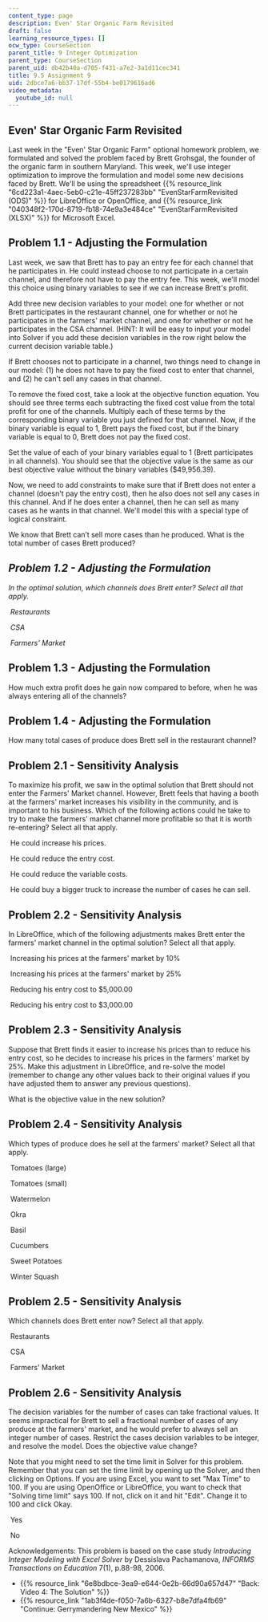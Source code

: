 ```yaml
---
content_type: page
description: Even' Star Organic Farm Revisited
draft: false
learning_resource_types: []
ocw_type: CourseSection
parent_title: 9 Integer Optimization
parent_type: CourseSection
parent_uid: db42b40a-d705-f431-a7e2-3a1d11cec341
title: 9.5 Assignment 9
uid: 2dbce7a6-bb37-17df-55b4-be0179616ad6
video_metadata:
  youtube_id: null
---
```

## Even' Star Organic Farm Revisited

Last week in the "Even' Star Organic Farm" optional homework problem, we formulated and solved the problem faced by Brett Grohsgal, the founder of the organic farm in southern Maryland. This week, we'll use integer optimization to improve the formulation and model some new decisions faced by Brett. We'll be using the spreadsheet {{% resource_link "6cd223a1-4aec-5eb0-c21e-45ff237283bb" "EvenStarFarmRevisited (ODS)" %}} for LibreOffice or OpenOffice, and {{% resource_link "040348f2-170d-8719-fb18-74e9a3e484ce" "EvenStarFarmRevisited (XLSX)" %}} for Microsoft Excel.

## Problem 1.1 - Adjusting the Formulation

Last week, we saw that Brett has to pay an entry fee for each channel that he participates in. He could instead choose to not participate in a certain channel, and therefore not have to pay the entry fee. This week, we'll model this choice using binary variables to see if we can increase Brett's profit.

Add three new decision variables to your model: one for whether or not Brett participates in the restaurant channel, one for whether or not he participates in the farmers' market channel, and one for whether or not he participates in the CSA channel. (HINT: It will be easy to input your model into Solver if you add these decision variables in the row right below the current decision variable table.)

If Brett chooses not to participate in a channel, two things need to change in our model: (1) he does not have to pay the fixed cost to enter that channel, and (2) he can't sell any cases in that channel.

To remove the fixed cost, take a look at the objective function equation. You should see three terms each subtracting the fixed cost value from the total profit for one of the channels. Multiply each of these terms by the corresponding binary variable you just defined for that channel. Now, if the binary variable is equal to 1, Brett pays the fixed cost, but if the binary variable is equal to 0, Brett does not pay the fixed cost.

Set the value of each of your binary variables equal to 1 (Brett participates in all channels). You should see that the objective value is the same as our best objective value without the binary variables ($49,956.39).

Now, we need to add constraints to make sure that if Brett does not enter a channel (doesn't pay the entry cost), then he also does not sell any cases in this channel. And if he does enter a channel, then he can sell as many cases as he wants in that channel. We'll model this with a special type of logical constraint.

We know that Brett can’t sell more cases than he produced. What is the total number of cases Brett produced?

## *Problem 1.2 - Adjusting the Formulation*

*In the optimal solution, which channels does Brett enter? Select all that apply.*

 *Restaurants* 

 *CSA* 

 *Farmers' Market* 

## Problem 1.3 - Adjusting the Formulation

How much extra profit does he gain now compared to before, when he was always entering all of the channels?

## Problem 1.4 - Adjusting the Formulation

How many total cases of produce does Brett sell in the restaurant channel?

## Problem 2.1 - Sensitivity Analysis

To maximize his profit, we saw in the optimal solution that Brett should not enter the Farmers' Market channel. However, Brett feels that having a booth at the farmers' market increases his visibility in the community, and is important to his business. Which of the following actions could he take to try to make the farmers' market channel more profitable so that it is worth re-entering? Select all that apply.

 He could increase his prices. 

 He could reduce the entry cost. 

 He could reduce the variable costs. 

 He could buy a bigger truck to increase the number of cases he can sell. 

## Problem 2.2 - Sensitivity Analysis

In LibreOffice, which of the following adjustments makes Brett enter the farmers' market channel in the optimal solution? Select all that apply.

 Increasing his prices at the farmers' market by 10% 

 Increasing his prices at the farmers' market by 25% 

 Reducing his entry cost to $5,000.00 

 Reducing his entry cost to $3,000.00 

## Problem 2.3 - Sensitivity Analysis

Suppose that Brett finds it easier to increase his prices than to reduce his entry cost, so he decides to increase his prices in the farmers' market by 25%. Make this adjustment in LibreOffice, and re-solve the model (remember to change any other values back to their original values if you have adjusted them to answer any previous questions).

What is the objective value in the new solution?

## Problem 2.4 - Sensitivity Analysis

Which types of produce does he sell at the farmers' market? Select all that apply.

 Tomatoes (large) 

 Tomatoes (small) 

 Watermelon 

 Okra 

 Basil 

 Cucumbers 

 Sweet Potatoes 

 Winter Squash 

## Problem 2.5 - Sensitivity Analysis

Which channels does Brett enter now? Select all that apply.

 Restaurants 

 CSA 

 Farmers' Market 

## Problem 2.6 - Sensitivity Analysis

The decision variables for the number of cases can take fractional values. It seems impractical for Brett to sell a fractional number of cases of any produce at the farmers' market, and he would prefer to always sell an integer number of cases. Restrict the cases decision variables to be integer, and resolve the model. Does the objective value change?

Note that you might need to set the time limit in Solver for this problem. Remember that you can set the time limit by opening up the Solver, and then clicking on Options. If you are using Excel, you want to set "Max Time" to 100. If you are using OpenOffice or LibreOffice, you want to check that "Solving time limit" says 100. If not, click on it and hit "Edit". Change it to 100 and click Okay.

 Yes 

 No 

Acknowledgements: This problem is based on the case study *Introducing Integer Modeling with Excel Solver* by Dessislava Pachamanova, *INFORMS Transactions on Education* 7(1), p.88-98, 2006.

- {{% resource_link "6e8bdbce-3ea9-e644-0e2b-66d90a657d47" "Back: Video 4: The Solution" %}}
- {{% resource_link "1ab3f4de-f050-7a6b-6327-b8e7dfa4fb69" "Continue: Gerrymandering New Mexico" %}}